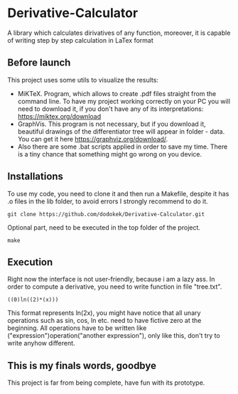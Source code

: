 # Derivative-Calculator
A library which calculates dirivatives of any function, moreover, it is capable of writing step by step calculation in LaTex format

## Before launch
This project uses some utils to visualize the results:
- MiKTeX. Program, which allows to create .pdf files straight from the command line. To have my project working correctly on your PC you will need to download it, if you don't have any of its interpretations: https://miktex.org/download
- GraphVis. This program is not necessary, but if you download it, beautiful drawings of the differentiator tree will appear in folder - data. You can get it here https://graphviz.org/download/.
- Also there are some .bat scripts applied in order to save my time. There is a tiny chance that something might go wrong on you device.

## Installations
To use my code, you need to clone it and then run a Makefile, despite it has .o files in the lib folder, to avoid errors I strongly recommend to do it.
~~~
git clone https://github.com/dodokek/Derivative-Calculator.git
~~~
Optional part, need to be executed in the top folder of the project.
~~~
make
~~~
## Execution
Right now the interface is not user-friendly, because i am a lazy ass. In order to compute a derivative, you need to write function in file "tree.txt".  
~~~
((0)ln((2)*(x)))
~~~
This format represents ln(2x), you might have notice that all unary operations such as sin, cos, ln etc. need to have fictive zero at the beginning. All operations have to be written like ("expression")operation("another expression"), only like this, don't try to write anyhow different.

## This is my finals words, goodbye
This project is far from being complete, have fun with its prototype.
